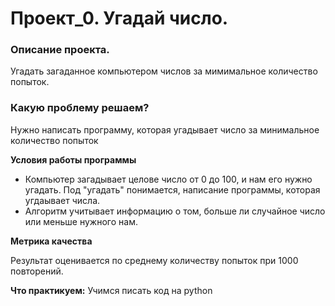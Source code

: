# **Проект_0. Угадай число.**



### **Описание проекта.**

Угадать загаданное компьютером числов за мимимальное количество попыток.


### **Какую проблему решаем?**

Нужно написать программу, которая угадывает число за минимальное количество попыток

**Условия работы программы**
- Компьютер загадывает целове число от 0 до 100, и нам его нужно угадать. Под "угадать" понимается, написание программы, которая угдаывает числа. 
- Алгоритм учитывает информацию о том, больше ли случайное число или меньше нужного нам.

**Метрика качества**

Результат оценивается по среднему количеству попыток при 1000 повторений.

**Что практикуем:** Учимся писать код на python
